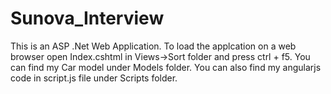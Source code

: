 # Sunova_Interview
This is an ASP .Net Web Application.
To load the applcation on a web browser open Index.cshtml in Views->Sort folder and press ctrl + f5.
You can find my Car model under Models folder.
You can also find my angularjs code in script.js file under Scripts folder.

